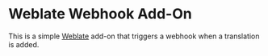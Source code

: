 # Weblate Webhook Add-On

This is a simple [Weblate](https://weblate.org/) add-on that triggers a webhook when a translation is added.
